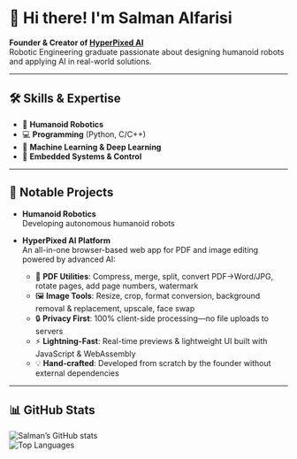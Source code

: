 # 👋 Hi there! I'm Salman Alfarisi

**Founder & Creator of [HyperPixed AI](https://www.hyperpixedai.com)**  
Robotic Engineering graduate passionate about designing humanoid robots and applying AI in real-world solutions.

---

## 🛠️ Skills & Expertise
- 🤖 **Humanoid Robotics**  
- 💻 **Programming** (Python, C/C++)  
- 🧠 **Machine Learning & Deep Learning**  
- 🔌 **Embedded Systems & Control**  

---

## 🚀 Notable Projects
- **Humanoid Robotics**  
  Developing autonomous humanoid robots 

- **HyperPixed AI Platform**  
  An all-in-one browser-based web app for PDF and image editing powered by advanced AI:  
  - 🔧 **PDF Utilities**: Compress, merge, split, convert PDF→Word/JPG, rotate pages, add page numbers, watermark  
  - 🖼️ **Image Tools**: Resize, crop, format conversion, background removal & replacement, upscale, face swap  
  - 🔒 **Privacy First**: 100% client-side processing—no file uploads to servers  
  - ⚡ **Lightning-Fast**: Real-time previews & lightweight UI built with JavaScript & WebAssembly  
  - 💡 **Hand-crafted**: Developed from scratch by the founder without external dependencies

---

## 📊 GitHub Stats
![Salman’s GitHub stats](https://github-readme-stats.vercel.app/api?username=salmanalfarisi11&show_icons=true&theme=default)  
![Top Languages](https://github-readme-stats.vercel.app/api/top-langs/?username=salmanalfarisi11&layout=compact&theme=default)

